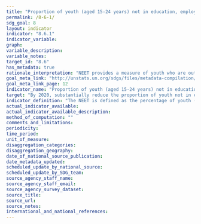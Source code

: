 ```yaml
---
title: "Proportion of youth (aged 15-24 years) not in education, employment or training"
permalink: /8-6-1/
sdg_goal: 8
layout: indicator
indicator: "8.6.1"
indicator_variable: 
graph: 
variable_description: 
variable_notes: 
target_id: "8.6"
has_metadata: true
rationale_interpretation: "NEET provides a measure of youth who are outside the educational system, not in training and not in employment, and thus serves as a broader measure of potential youth labour market entrants than youth unemployment. A high NEET rate as compared with the youth unemployment rate could mean that a large number of youth are discouraged workers, or do not have access to education or training. A high NEET rate among females as compared with males is often an indication of gender imbalances, with female youth engaged in household chores such as washing clothes, cooking, cleaning and taking care of siblings."
goal_meta_link: "http://unstats.un.org/sdgs/files/metadata-compilation/Metadata-Goal-8.pdf"
goal_meta_link_page: 12
indicator_name: "Proportion of youth (aged 15-24 years) not in education, employment or training"
target: "By 2020, substantially reduce the proportion of youth not in employment, education or training."
indicator_definition: "The NEET is defined as the percentage of youth (15-24 years old) who are not in employment and not in education or training."
actual_indicator_available: 
actual_indicator_available_description: 
method_of_computation: ""
comments_and_limitations: 
periodicity: 
time_period: 
unit_of_measure: 
disaggregation_categories: 
disaggregation_geography: 
date_of_national_source_publication: 
date_metadata_updated: 
scheduled_update_by_national_source: 
scheduled_update_by_SDG_team: 
source_agency_staff_name: 
source_agency_staff_email: 
source_agency_survey_dataset: 
source_title: 
source_url: 
source_notes: 
international_and_national_references: 
---
```


